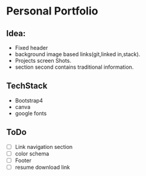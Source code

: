 # Personal Portfolio

## Idea:
- Fixed header
- background image based links(git,linked in,stack).
- Projects screen Shots.
- section second contains traditional information.

## TechStack
- Bootstrap4
- canva
- google fonts

## ToDo
- [ ] Link navigation section
- [ ] color schema
- [ ] Footer
- [ ] resume download link
